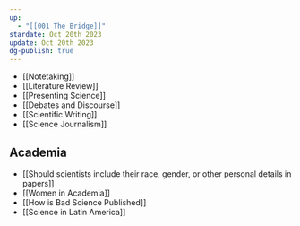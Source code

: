 ```yaml
---
up:
  - "[[001 The Bridge]]"
stardate: Oct 20th 2023
update: Oct 20th 2023
dg-publish: true
---
```


- [[Notetaking]]
- [[Literature Review]]
- [[Presenting Science]]
- [[Debates and Discourse]]
- [[Scientific Writing]]
- [[Science Journalism]]

## Academia
- [[Should scientists include their race, gender, or other personal details in papers]]
- [[Women in Academia]]
- [[How is Bad Science Published]]
- [[Science in Latin America]]
